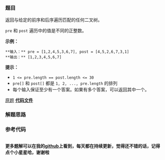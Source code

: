 ### 题目
返回与给定的前序和后序遍历匹配的任何二叉树。

 `pre` 和 `post` 遍历中的值是不同的正整数。



**示例：**

    
    
    **输入：** pre = [1,2,4,5,3,6,7], post = [4,5,2,6,7,3,1]
    **输出：** [1,2,3,4,5,6,7]
    



**提示：**

  * `1 <= pre.length == post.length <= 30`
  * `pre[]` 和 `post[]` 都是 `1, 2, ..., pre.length` 的排列
  * 每个输入保证至少有一个答案。如果有多个答案，可以返回其中一个。

[原题](https://leetcode-cn.com/problems/construct-binary-tree-from-preorder-and-postorder-traversal/)    **[代码文件]()**


### 解题思路




### 参考代码

```go


```




**更多题解可以在我的[github](https://github.com/LZH139/leetcode_Go)上看到，每天都在持续更新，觉得还不错的话，记得点个小星星哈，谢谢啦**
